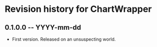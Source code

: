 # Revision history for ChartWrapper

## 0.1.0.0  -- YYYY-mm-dd

* First version. Released on an unsuspecting world.
